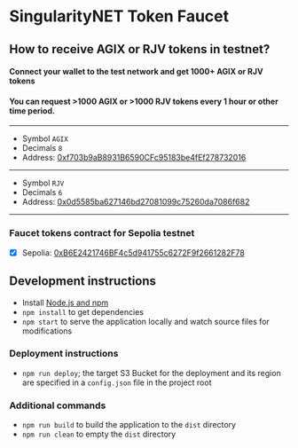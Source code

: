 # SingularityNET Token Faucet

## How to receive AGIX or RJV tokens in testnet?
#### Connect your wallet to the test network and get 1000+ AGIX or RJV tokens 
#### You can request >1000 AGIX or >1000 RJV tokens every 1 hour or other time period.
---
- Symbol `AGIX`
- Decimals `8`
- Address: [0xf703b9aB8931B6590CFc95183be4fEf278732016](https://sepolia.etherscan.io/address/0xf703b9aB8931B6590CFc95183be4fEf278732016)
---
- Symbol `RJV`
- Decimals `6`
- Address: [0x0d5585ba627146bd27081099c75260da7086f682](https://sepolia.etherscan.io/token/0x0d5585ba627146bd27081099c75260da7086f682)
---

### Faucet tokens contract for Sepolia testnet
- [x] Sepolia:
[0xB6E2421746BF4c5d941755c6272F9f2661282F78](https://sepolia.etherscan.io/address/0xB6E2421746BF4c5d941755c6272F9f2661282F78)

## Development instructions
* Install [Node.js and npm](https://nodejs.org/)
* `npm install` to get dependencies
* `npm start` to serve the application locally and watch source files for modifications

### Deployment instructions
* `npm run deploy`; the target S3 Bucket for the deployment and its region are specified in a `config.json` file in the project root

### Additional commands
* `npm run build` to build the application to the `dist` directory
* `npm run clean` to empty the `dist` directory
